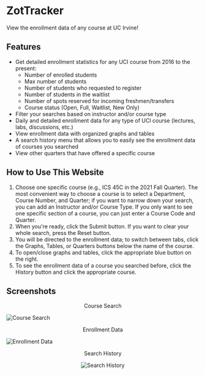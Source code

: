 
# ZotTracker

View the enrollment data of any course at UC Irvine!

## Features

* Get detailed enrollment statistics for any UCI course from 2016 to the present:
  * Number of enrolled students
  * Max number of students
  * Number of students who requested to register
  * Number of students in the waitlist
  * Number of spots reserved for incoming freshmen/transfers
  * Course status (Open, Full, Waitlist, New Only)
* Filter your searches based on instructor and/or course type
* Daily and detailed enrollment data for any type of UCI course (lectures, labs, discussions, etc.)
* View enrollment data with organized graphs and tables
* A search history menu that allows you to easily see the enrollment data of courses you searched
* View other quarters that have offered a specific course

## How to Use This Website

1. Choose one specific course (e.g., ICS 45C in the 2021 Fall Quarter). The most convenient way to choose a course is to select a Department, Course Number, and Quarter; 
if you want to narrow down your search, you can add an Instructor and/or Course Type. If you only want to see one specific section of a course, you can just enter a Course Code and Quarter.
2. When you're ready, click the Submit button. If you want to clear your whole search, press the Reset button.
3. You will be directed to the enrollment data; to switch between tabs, click the Graphs, Tables, or Quarters buttons below the name of the course.
4. To open/close graphs and tables, click the appropriate blue button on the right.
5. To see the enrollment data of a course you searched before, click the History button and click the appropriate course.

## Screenshots

<p align="center">Course Search</p>

![Course Search](https://i.imgur.com/Hd8XaVH.jpg)

<p align="center">Enrollment Data</p>

![Enrollment Data](https://i.imgur.com/qg89MVO.jpg)

<p align="center">Search History</p>

<p align="center"><img src="https://i.imgur.com/2XdkE8L.jpg" alt="Search History"></p>